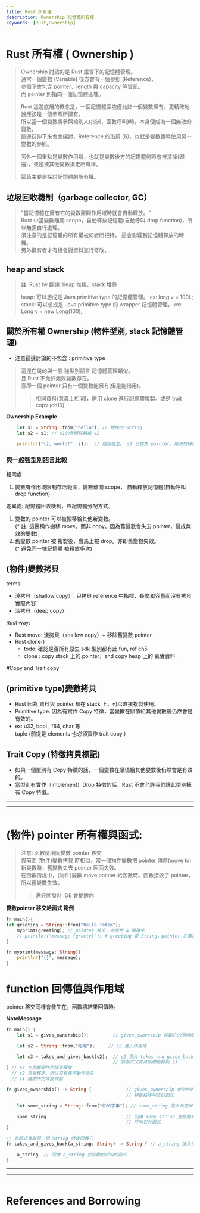 ```yaml
---
title: Rust 所有權
description: Ownership 記憶體所有權
keywords: [Rust,Ownership]
---
```


# Rust 所有權 ( Ownership )
> Ownership 討論的是 Rust 語言下的記憶體管理。  
> 通常一個變數 (Variable) 後方會有一個參照 (Reference)，  
> 參照下會包含 pointer、length 與 capacity 等資訊。  
> 而 pointer 則指向一個記憶體區塊。    
> 
> Rust 這邊底層的概念是，一個記憶體區塊僅允許一個變數擁有，更精確地說應該是一個參照所擁有。  
> 所以當一個變數將參照給別人(指派，函數呼叫)時，本身便成為一個無效的變數。  
> 這邊衍伸下來會會探討，Reference 的借用 (&)，也就是變數暫時使用另一變數的參照。      
> 
> 另外一個重點是變數作用域，也就是變數後方的記憶體何時會被清掉(歸還)，或是被其他變數搶走所有權。
> 
> 這篇主要是探討記憶體的所有權。
 

## 垃圾回收機制（garbage collector, GC）
> "當記憶體在擁有它的變數離開作用域時就會自動釋放。"   
> Rust 中當變數離開 scope，自動釋放記憶體(自動呼叫 drop function)，所以無需自行處理。  
> 須注意的是記憶體的所有權被何者所把持。 
> 這會影響到記憶體釋放的時機。   
> 另外擁有者才有機會對資料進行修改。  

## heap and stack
> 註: Rust tw 翻譯: heap 堆積，stack 堆疊  
> 
> heap: 可以想成是 Java primitive type 的記憶體管理。 ex: long v = 100L;  
> stack: 可以想成是 Java primitive type 的 wrapper 記憶體管理。 ex: Long v = new Long(100);  


## 關於所有權 Ownership (物件型別, stack 記憶體管理)
* 注意這邊討論的不包含 : primitive type   
> 這邊在說的與一般 強型別語言 記憶體管理類似。  
> 且 Rust 不允許無效變數存在。  
> 意即一個 pointer 只有一個變數能擁有(但是能借用)。  
>> 相同資料(意義上相同)，需用 clone 進行記憶體複製。或是 trait copy (ch10)  

__Ownership Example__

```rust
    let s1 = String::from("hello"); // 物件的 String
    let s2 = s1; // s1的參照移轉給 s2

    println!("{}, world!", s1);  // 錯誤發生。 s1 已喪失 pointer，無法取得記憶體內容。 
```

### 與一般強型別語言比較
相同處
1. 變數有作用域限制存活範圍，變數離開 scope， 自動釋放記憶體(自動呼叫 drop function)

差異處:
記憶體回收機制，與記憶體分配方式。
1. 變數的 pointer 可以被搬移給其他新變數。  
(* 註: 這邊稱作搬移 move，而非 copy。因為舊變數會失去 pointer，變成無效的變數)
2. 舊變數 pointer 被 複製後，會馬上被 drop。亦即舊變數失效。  
(* 避免同一塊記憶體 被釋放多次)


## (物件)變數拷貝
terms:  
* 淺拷貝（shallow copy）: 只拷貝 reference 中指標、長度和容量而沒有拷貝實際內容  
* 深拷貝（deep copy） 

Rust way:  
* Rust move: 淺拷貝（shallow copy）+ 移除舊變數 pointer
* Rust clone() 
    - todo: 確認是否所有原生 sdk 型別都有此 fun, ref ch5
    - clone : copy stack 上的 pointer，and copy heap 上的 真實資料


#Copy and Trait copy
## (primitive type)變數拷貝  
* Rust 因為 資料與 pointer 都在 stack 上，可以直接複製使用。  
* Primitive type: 因為有實作 Copy 特徵，當變數在賦值給其他變數後仍然會是有效的。  
* ex: u32, bool , f64, char 等  
  tuple (前提是 elements 也必須實作 trait copy )  

## Trait Copy (特徵拷貝標記)
* 如果一個型別有 Copy 特徵的話，一個變數在賦值給其他變數後仍然會是有效的。  
* 當型別有實作（implement）Drop 特徵的話，Rust 不會允許我們讓此型別擁有 Copy 特徵。  


<hr/>
<hr/>
<hr/>

# (物件) pointer 所有權與函式: 
> 注意: 函數情境同變數 pointer 移交  
> 與前面 (物件)變數拷貝 時相似，當一個物件變數把 pointer 傳遞(move to)新變數時，舊變數失去 pointer 因而失效。  
> 在函數情境中，(物件)變數 move pointer 給函數時。函數接收了 pointer，所以舊變數失效。  
>> 還好開發時 IDE 會提醒你  


__變數pointer 移交給函式 範例__

```rust
fn main(){
let greeting = String::from("Hello Totem");
    myprint(greeting); // pointer 移交，為使用 & 關鍵字 
    // println!("message {greety}"); # greeting 是 String，pointer 在傳遞給 myprint() 時已失效
}

fn myprint(message: String){
    println!("{}", message);
}
```

# function 回傳值與作用域
pointer 移交同樣會發生在，函數將結果回傳時。



__NoteMessage__
```rust
fn main() {
    let s1 = gives_ownership();         // gives_ownership 移動它的回傳值給 s1

    let s2 = String::from("哈囉");     // s2 進入作用域

    let s3 = takes_and_gives_back(s2);  // s2 移入 takes_and_gives_back
                                        // 該函式又將其回傳值移到 s3
} // s3 在此離開作用域並釋放
  // s2 已被移走，所以沒有任何動作發生
  // s1 離開作用域並釋放

fn gives_ownership() -> String {             // gives_ownership 會將他的回傳值
                                             // 移動給呼叫它的函式

    let some_string = String::from("你的字串"); // some_string 進入作用域

    some_string                              // 回傳 some_string 並移動給
                                             // 呼叫它的函式
}

// 此函式會取得一個 String 然後回傳它
fn takes_and_gives_back(a_string: String) -> String { // a_string 進入作用域

    a_string  // 回傳 a_string 並移動給呼叫的函式
}
```



<hr/>
<hr/>
<hr/>

# References and Borrowing
